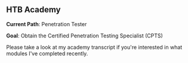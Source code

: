 HTB Academy
----------
**Current Path**: Penetration Tester

**Goal**: Obtain the Certified Penetration Testing Specialist (CPTS)

Please take a look at my academy transcript if you're interested in what modules I've completed recently.

